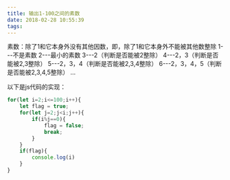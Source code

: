 ```yaml
---
title: 输出1-100之间的素数
date: 2018-02-28 10:55:39
tags:
---
```


素数：除了1和它本身外没有其他因数，即，除了1和它本身外不能被其他数整除
1---不是素数
2---最小的素数
3---2（判断是否能被2整除）
4---2，3（判断是否能被2,3整除）
5---2，3，4（判断是否能被2,3,4整除）
6---2，3，4，5（判断是否能被2,3,4,5整除）
...

以下是js代码的实现：
```javascript
for(let i=2;i<=100;i++){
    let flag = true;
    for(let j=2;j<i;j++){
        if(i%j==0){
            flag = false;
            break;
        }
    }
    if(flag){
        console.log(i)
    }  
}
```
